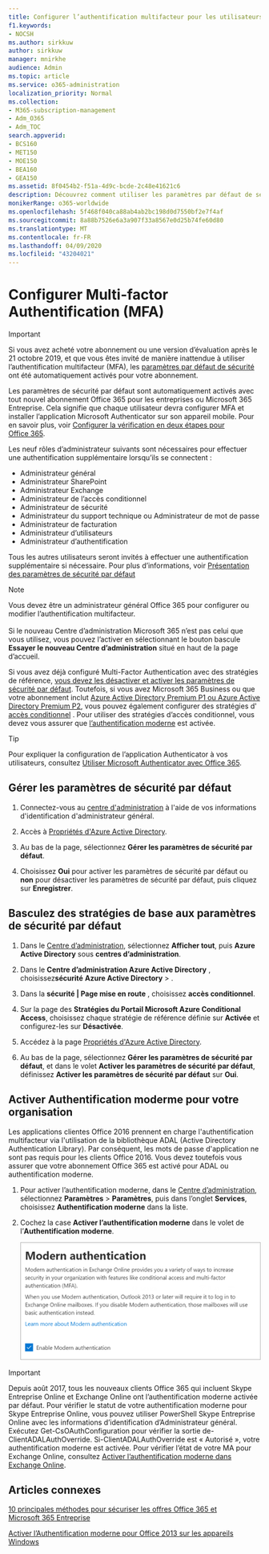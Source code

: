 ```yaml
---
title: Configurer l’authentification multifacteur pour les utilisateurs d’Office 365
f1.keywords:
- NOCSH
ms.author: sirkkuw
author: sirkkuw
manager: mnirkhe
audience: Admin
ms.topic: article
ms.service: o365-administration
localization_priority: Normal
ms.collection:
- M365-subscription-management
- Adm_O365
- Adm_TOC
search.appverid:
- BCS160
- MET150
- MOE150
- BEA160
- GEA150
ms.assetid: 8f0454b2-f51a-4d9c-bcde-2c48e41621c6
description: Découvrez comment utiliser les paramètres par défaut de sécurité pour configurer multi-factor authentication pour les utilisateurs d’Office 365.
monikerRange: o365-worldwide
ms.openlocfilehash: 5f468f040ca88ab4ab2bc198d0d7550bf2e7f4af
ms.sourcegitcommit: 8a88b7526e6a3a907f33a8567e0d25b74fe60d80
ms.translationtype: MT
ms.contentlocale: fr-FR
ms.lasthandoff: 04/09/2020
ms.locfileid: "43204021"
---
```

# <a name="set-up-multi-factor-authentication"></a>Configurer Multi-factor Authentification (MFA)
  
> [!IMPORTANT]
> Si vous avez acheté votre abonnement ou une version d’évaluation après le 21 octobre 2019, et que vous êtes invité de manière inattendue à utiliser l’authentification multifacteur (MFA), les [paramètres par défaut de sécurité](https://docs.microsoft.com/azure/active-directory/fundamentals/concept-fundamentals-security-defaults) ont été automatiquement activés pour votre abonnement.

Les paramètres de sécurité par défaut sont automatiquement activés avec tout nouvel abonnement Office 365 pour les entreprises ou Microsoft 365 Entreprise. Cela signifie que chaque utilisateur devra configurer MFA et installer l’application Microsoft Authenticator sur son appareil mobile. Pour en savoir plus, voir [Configurer la vérification en deux étapes pour Office 365](https://support.office.com/article/ace1d096-61e5-449b-a875-58eb3d74de14).  

Les neuf rôles d’administrateur suivants sont nécessaires pour effectuer une authentification supplémentaire lorsqu’ils se connectent :
- Administrateur général
- Administrateur SharePoint
- Administrateur Exchange
- Administrateur de l’accès conditionnel
- Administrateur de sécurité
- Administrateur du support technique ou Administrateur de mot de passe
- Administrateur de facturation
- Administrateur d’utilisateurs
- Administrateur d’authentification

Tous les autres utilisateurs seront invités à effectuer une authentification supplémentaire si nécessaire. Pour plus d’informations, voir [Présentation des paramètres de sécurité par défaut](https://docs.microsoft.com/azure/active-directory/fundamentals/concept-fundamentals-security-defaults)

> [!NOTE]
> Vous devez être un administrateur général Office 365 pour configurer ou modifier l’authentification multifacteur. <br><br>
> Si le nouveau Centre d’administration Microsoft 365 n’est pas celui que vous utilisez, vous pouvez l’activer en sélectionnant le bouton bascule **Essayer le nouveau Centre d’administration** situé en haut de la page d’accueil.

Si vous avez déjà configuré Multi-Factor Authentication avec des stratégies de référence, [vous devez les désactiver et activer les paramètres de sécurité par défaut](#move-from-baseline-policies-to-security-defaults). Toutefois, si vous avez Microsoft 365 Business ou que votre abonnement inclut [Azure Active Directory Premium P1 ou Azure Active Directory Premium P2](https://azure.microsoft.com/pricing/details/active-directory/), vous pouvez également configurer des stratégies d' [accès conditionnel](https://docs.microsoft.com/azure/active-directory/conditional-access/overview) . Pour utiliser des stratégies d’accès conditionnel, vous devez vous assurer que [l’authentification moderne](#enable-modern-authentication-for-your-organization) est activée.

> [!TIP]
> Pour expliquer la configuration de l’application Authenticator à vos utilisateurs, consultez [Utiliser Microsoft Authenticator avec Office 365](https://support.office.com/article/use-microsoft-authenticator-with-office-365-1412611f-ad8d-43ab-807c-7965e5155411?ui=en-US&rs=en-US&ad=US#ID0EAADAAA=_Step_1).

## <a name="manage-security-defaults"></a>Gérer les paramètres de sécurité par défaut

1. Connectez-vous au [centre d'administration](https://go.microsoft.com/fwlink/p/?linkid=834822) à l'aide de vos informations d'identification d'administrateur général.
2. Accès à [Propriétés d'Azure Active Directory](https://portal.azure.com/#blade/Microsoft_AAD_IAM/ActiveDirectoryMenuBlade/Properties).

3. Au bas de la page, sélectionnez **Gérer les paramètres de sécurité par défaut**.
4. Choisissez **Oui** pour activer les paramètres de sécurité par défaut ou **non** pour désactiver les paramètres de sécurité par défaut, puis cliquez sur **Enregistrer**.

## <a name="move-from-baseline-policies-to-security-defaults"></a>Basculez des stratégies de base aux paramètres de sécurité par défaut

1. Dans le [Centre d’administration](https://go.microsoft.com/fwlink/p/?linkid=834822), sélectionnez **Afficher tout**, puis **Azure Active Directory** sous **centres d’administration**.

2. Dans le **Centre d’administration Azure Active Directory** , choisissez**sécurité** **Azure Active Directory** > .

3. Dans la **sécurité | Page mise en route** , choisissez **accès conditionnel**. 

4. Sur la page des **Stratégies du Portail Microsoft Azure Conditional Access**, choisissez chaque stratégie de référence définie sur **Activée** et configurez-les sur **Désactivée**.
5. Accédez à la page [Propriétés d'Azure Active Directory](https://portal.azure.com/#blade/Microsoft_AAD_IAM/ActiveDirectoryMenuBlade/Properties).
6. Au bas de la page, sélectionnez **Gérer les paramètres de sécurité par défaut**, et dans le volet **Activer les paramètres de sécurité par défaut**, définissez **Activer les paramètres de sécurité par défaut** sur **Oui**. 

## <a name="enable-modern-authentication-for-your-organization"></a>Activer Authentification moderme pour votre organisation

Les applications clientes Office 2016 prennent en charge l'authentification multifacteur via l'utilisation de la bibliothèque ADAL (Active Directory Authentication Library). Par conséquent, les mots de passe d'application ne sont pas requis pour les clients Office 2016. Vous devez toutefois vous assurer que votre abonnement Office 365 est activé pour ADAL ou authentification moderne.

1. Pour activer l’authentification moderne, dans le [Centre d’administration](https://go.microsoft.com/fwlink/p/?linkid=834822), sélectionnez **Paramètres** \> **Paramètres**, puis dans l’onglet **Services**, choisissez **Authentification moderne** dans la liste.

2. Cochez la case **Activer l’authentification moderne** dans le volet de l’**Authentification moderne**. 

    ![Panneau d’authentification moderne avec la case Activer cochée.](../../media/enablemodernauth.png)
    
> [!IMPORTANT]
> Depuis août 2017, tous les nouveaux clients Office 365 qui incluent Skype Entreprise Online et Exchange Online ont l’authentification moderne activée par défaut. Pour vérifier le statut de votre authentification moderne pour Skype Entreprise Online, vous pouvez utiliser PowerShell Skype Entreprise Online avec les informations d’identification d’Administrateur général. Exécutez Get-CsOAuthConfiguration pour vérifier la sortie de-ClientADALAuthOverride. Si-ClientADALAuthOverride est « Autorisé », votre authentification moderne est activée.
Pour vérifier l’état de votre MA pour Exchange Online, consultez [Activer l’authentification moderne dans Exchange Online](https://docs.microsoft.com/exchange/clients-and-mobile-in-exchange-online/enable-or-disable-modern-authentication-in-exchange-online).

## <a name="related-articles"></a>Articles connexes

[10 principales méthodes pour sécuriser les offres Office 365 et Microsoft 365 Entreprise](secure-your-business-data.md)

[Activer l’Authentification moderne pour Office 2013 sur les appareils Windows](enable-modern-authentication.md)
